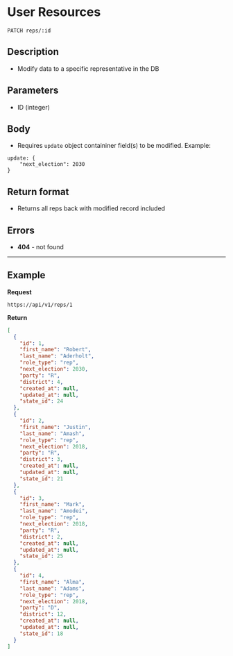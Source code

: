 # User Resources

    PATCH reps/:id

## Description
* Modify data to a specific representative in the DB

## Parameters
* ID (integer)

## Body
* Requires `update` object containiner field(s) to be modified. Example:

```
update: {
    "next_election": 2030 
}
```

## Return format
* Returns all reps back with modified record included

## Errors
* **404** - not found

***

## Example
**Request**

    https://api/v1/reps/1

**Return**
``` json
[
  {
    "id": 1,
    "first_name": "Robert",
    "last_name": "Aderholt",
    "role_type": "rep",
    "next_election": 2030,
    "party": "R",
    "district": 4,
    "created_at": null,
    "updated_at": null,
    "state_id": 24
  },
  {
    "id": 2,
    "first_name": "Justin",
    "last_name": "Amash",
    "role_type": "rep",
    "next_election": 2018,
    "party": "R",
    "district": 3,
    "created_at": null,
    "updated_at": null,
    "state_id": 21
  },
  {
    "id": 3,
    "first_name": "Mark",
    "last_name": "Amodei",
    "role_type": "rep",
    "next_election": 2018,
    "party": "R",
    "district": 2,
    "created_at": null,
    "updated_at": null,
    "state_id": 25
  },
  {
    "id": 4,
    "first_name": "Alma",
    "last_name": "Adams",
    "role_type": "rep",
    "next_election": 2018,
    "party": "D",
    "district": 12,
    "created_at": null,
    "updated_at": null,
    "state_id": 18
  }
]
```
